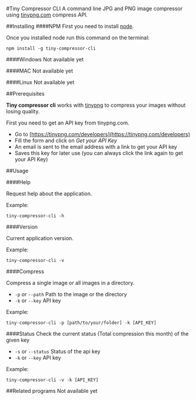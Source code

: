 #Tiny Compressor CLI
A command line JPG and PNG image compressor using [tinypng.com](https://tinypng.com) compress API.

##Installing
####NPM
First you need to install [node](https://nodejs.org/en/).

Once you installed node run this command on the terminal:

    npm install -g tiny-compressor-cli

####Windows
Not available yet

####MAC
Not available yet

####Linux
Not available yet

##Prerequisites

**Tiny compressor cli** works with [tinypng](https://tinypng.com) to compress your images without losing quality.

First you need to get an API key from tinypng.com.

+ Go to [https://tinypng.com/developers](https://tinypng.com/developers)
+ Fill the form and click on *Get your API Key*
+ An email is sent to the email address with a link to get your API key
+ Saves this key for later use (you can always click the link again to get your API Key)


##Usage

####Help

Request help about the application.

Example:

    tiny-compressor-cli -h

####Version

Current application version.

Example:

    tiny-compressor-cli -v

####Compress

Compress a single image or all images in a directory.

+ `-p` or `--path` Path to the image or the directory
+ `-k` or `--key` API key

Example:

    tiny-compressor-cli -p [path/to/your/folder] -k [API_KEY]

####Status
Check the current status (Total compression this month) of the given key

+ `-s` or `--status` Status of the api key
+ `-k` or `--key` API key

Example:

    tiny-compressor-cli -v -k [API_KEY]

##Related programs
Not available yet